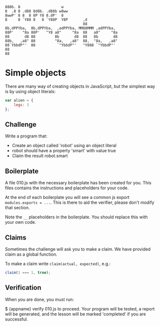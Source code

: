 ```
888b. 8                   w   
8  .8 8 .d88 8d8b. .d88b w8ww 
8wwP' 8 8  8 8P Y8 8.dP'  8   
8     8 `Y88 8   8 `Y88P  Y8P       ,d
                                    88
8b,dPPYba,  8b,dPPYba,  ,adPPYba, MM88MMM ,adPPYba,
88P'    "8a 88P'   "Y8 a8"     "8a  88   a8"     "8a
88       d8 88         8b       d8  88   8b       d8
88b,   ,a8" 88         "8a,   ,a8"  88,  "8a,   ,a8"
88`YbbdP"'  88          `"YbbdP"'   "Y888 `"YbbdP"'
88
88
```

Simple objects
=============

There are many way of creating objects in JavaScript, but the simplest way is
by using object literals:

```js
var alien = {
	legs: 3
};
```

Challenge
--------

Write a program that:

- Create an object called 'robot' using an object literal
- robot should have a property 'smart' with value true
- Claim the result robot.smart

Boilerplate
-----------

A file 010.js with the necessary boilerplate has been created for you. This 
files contains the instructions and placeholders for your code.

At the end of each boilerplate you will see a common js export 
`modules.exports = ...`. This is there to aid the verifier, please don't modify
that section.

Note the `__` placeholders in the boilerplate. You should replace this with your own code.

Claims
-----

Sometimes the challenge will ask you to make a claim. We have provided claim as 
a global function.

To make a claim write `claim(actual, expected)`, e.g.:

```js
claim(1 === 1, true);
```

Verification
------

When you are done, you must run:

$ {appname} verify 010.js
to proceed. Your program will be tested, a report will be generated, and the 
lesson will be marked 'completed' if you are successful.

